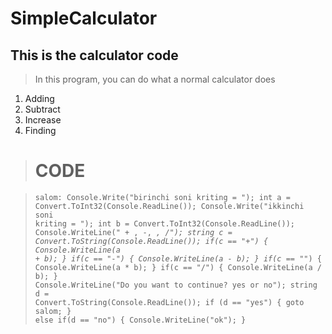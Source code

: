 # SimpleCalculator
<h2>This is the calculator code</h2>

> In this program, you can do what a normal calculator does

1. Adding
2. Subtract
3. Increase 
4. Finding
   
> <h1>CODE</h1>

> <code>salom:
Console.Write("birinchi soni kriting = ");
int a = Convert.ToInt32(Console.ReadLine());
Console.Write("ikkinchi soni kriting = ");
int b = Convert.ToInt32(Console.ReadLine());
Console.WriteLine(" + , -, *, /");
string c = Convert.ToString(Console.ReadLine());
if(c == "+")
{
    Console.WriteLine(a + b);
}
if(c == "-")
{
    Console.WriteLine(a - b);
}
if(c == "*")
{
    Console.WriteLine(a * b);
}
if(c == "/")
{
    Console.WriteLine(a / b);
}
Console.WriteLine("Do you want to continue? yes or no");
string d = Convert.ToString(Console.ReadLine());
if (d == "yes")
{
    goto salom;
}
else if(d == "no")
{
    Console.WriteLine("ok");
}</code>
